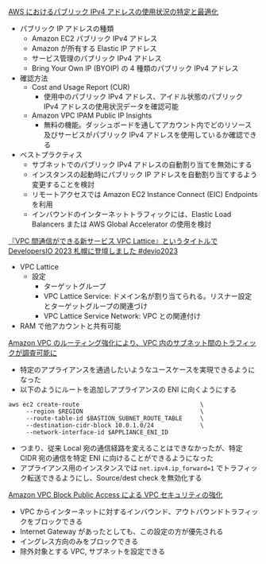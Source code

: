 
[AWS におけるパブリック IPv4 アドレスの使用状況の特定と最適化](https://aws.amazon.com/jp/blogs/news/identify-and-optimize-public-ipv4-address-usage-on-aws/)

* パブリック IP アドレスの種類
  * Amazon EC2 パブリック IPv4 アドレス
  * Amazon が所有する Elastic IP アドレス
  * サービス管理のパブリック IPv4 アドレス
  * Bring Your Own IP (BYOIP) の 4 種類のパブリック IPv4 アドレス
* 確認方法
  * Cost and Usage Report (CUR)
    * 使用中のパブリック IPv4 アドレス、アイドル状態のパブリック IPv4 アドレスの使用状況データを確認可能
  * Amazon VPC IPAM Public IP Insights
    * 無料の機能。ダッシュボードを通してアカウント内でどのリソース及びサービスがパブリック IPv4 アドレスを使用しているか確認できる
* ベストプラクティス
  * サブネットでのパブリック IPv4 アドレスの自動割り当てを無効にする
  * インスタンスの起動時にパブリック IP アドレスを自動割り当てするよう変更することを検討
  * リモートアクセスでは Amazon EC2 Instance Connect (EIC) Endpoints を利用
  * インバウンドのインターネットトラフィックには、Elastic Load Balancers または AWS Global Accelerator の使用を検討


[『VPC 間通信ができる新サービス VPC Lattice』というタイトルで DevelopersIO 2023 札幌に登壇しました #devio2023](https://dev.classmethod.jp/articles/devio2023-sapporo-vpc-lattice/)

* VPC Lattice
  * 設定
    * ターゲットグループ
    * VPC Lattice Service: ドメイン名が割り当てられる。リスナー設定とターゲットグループの関連づけ
    * VPC Lattice Service Network: VPC との関連付け
* RAM で他アカウントと共有可能


[Amazon VPC のルーティング強化により、VPC 内のサブネット間のトラフィックが調査可能に](https://aws.amazon.com/jp/blogs/news/inspect-subnet-to-subnet-traffic-with-amazon-vpc-more-specific-routing/)

* 特定のアプライアンスを通過したいようなユースケースを実現できるようになった
* 以下のようにルートを追加しアプライアンスの ENI に向くようにする
```
aws ec2 create-route                                  \
     --region $REGION                                 \
     --route-table-id $BASTION_SUBNET_ROUTE_TABLE     \
     --destination-cidr-block 10.0.1.0/24             \
     --network-interface-id $APPLIANCE_ENI_ID
```
* つまり、従来 Local 宛の通信経路を変えることはできなかったが、特定 CIDR 宛の通信を特定 ENI に向けることができるようになった
* アプライアンス用のインスタンスでは `net.ipv4.ip_forward=1` でトラフィック転送できるようにし、Source/dest check を無効化する


[Amazon VPC Block Public Access による VPC セキュリティの強化](https://aws.amazon.com/jp/blogs/news/vpc-block-public-access/)

* VPC からインターネットに対するインバウンド、アウトバウンドトラフィックをブロックできる
* Internet Gateway があったとしても、この設定の方が優先される
* イングレス方向のみをブロックできる
* 除外対象とする VPC, サブネットを設定できる




